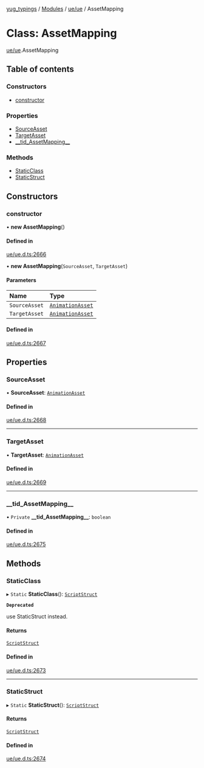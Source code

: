[yug_typings](../README.md) / [Modules](../modules.md) / [ue/ue](../modules/ue_ue.md) / AssetMapping

# Class: AssetMapping

[ue/ue](../modules/ue_ue.md).AssetMapping

## Table of contents

### Constructors

- [constructor](ue_ue.AssetMapping.md#constructor)

### Properties

- [SourceAsset](ue_ue.AssetMapping.md#sourceasset)
- [TargetAsset](ue_ue.AssetMapping.md#targetasset)
- [\_\_tid\_AssetMapping\_\_](ue_ue.AssetMapping.md#__tid_assetmapping__)

### Methods

- [StaticClass](ue_ue.AssetMapping.md#staticclass)
- [StaticStruct](ue_ue.AssetMapping.md#staticstruct)

## Constructors

### constructor

• **new AssetMapping**()

#### Defined in

[ue/ue.d.ts:2666](https://github.com/YugMetaverse/yug_typings/blob/b7d9b19/ue/ue.d.ts#L2666)

• **new AssetMapping**(`SourceAsset`, `TargetAsset`)

#### Parameters

| Name | Type |
| :------ | :------ |
| `SourceAsset` | [`AnimationAsset`](ue_ue.AnimationAsset.md) |
| `TargetAsset` | [`AnimationAsset`](ue_ue.AnimationAsset.md) |

#### Defined in

[ue/ue.d.ts:2667](https://github.com/YugMetaverse/yug_typings/blob/b7d9b19/ue/ue.d.ts#L2667)

## Properties

### SourceAsset

• **SourceAsset**: [`AnimationAsset`](ue_ue.AnimationAsset.md)

#### Defined in

[ue/ue.d.ts:2668](https://github.com/YugMetaverse/yug_typings/blob/b7d9b19/ue/ue.d.ts#L2668)

___

### TargetAsset

• **TargetAsset**: [`AnimationAsset`](ue_ue.AnimationAsset.md)

#### Defined in

[ue/ue.d.ts:2669](https://github.com/YugMetaverse/yug_typings/blob/b7d9b19/ue/ue.d.ts#L2669)

___

### \_\_tid\_AssetMapping\_\_

• `Private` **\_\_tid\_AssetMapping\_\_**: `boolean`

#### Defined in

[ue/ue.d.ts:2675](https://github.com/YugMetaverse/yug_typings/blob/b7d9b19/ue/ue.d.ts#L2675)

## Methods

### StaticClass

▸ `Static` **StaticClass**(): [`ScriptStruct`](ue_ue.ScriptStruct.md)

**`Deprecated`**

use StaticStruct instead.

#### Returns

[`ScriptStruct`](ue_ue.ScriptStruct.md)

#### Defined in

[ue/ue.d.ts:2673](https://github.com/YugMetaverse/yug_typings/blob/b7d9b19/ue/ue.d.ts#L2673)

___

### StaticStruct

▸ `Static` **StaticStruct**(): [`ScriptStruct`](ue_ue.ScriptStruct.md)

#### Returns

[`ScriptStruct`](ue_ue.ScriptStruct.md)

#### Defined in

[ue/ue.d.ts:2674](https://github.com/YugMetaverse/yug_typings/blob/b7d9b19/ue/ue.d.ts#L2674)
